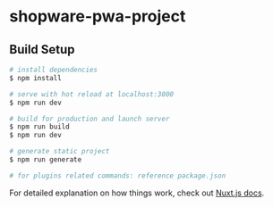 # shopware-pwa-project

## Build Setup

```bash
# install dependencies
$ npm install

# serve with hot reload at localhost:3000
$ npm run dev

# build for production and launch server
$ npm run build
$ npm run dev

# generate static project
$ npm run generate

# for plugins related commands: reference package.json

```


For detailed explanation on how things work, check out [Nuxt.js docs](https://nuxtjs.org).
